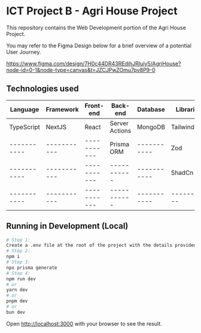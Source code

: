 # ICT Project B - Agri House Project

This repository contains the Web Development portion of the Agri House Project.

You may refer to the Figma Design below for a brief overview of a potential User Journey.

https://www.figma.com/design/7H0c44DR43REdihJRIuiy5/AgriHouse?node-id=0-1&node-type=canvas&t=JZCJPwZOmu7pv8P9-0

## Technologies used

| Language | Framework | Front-end | Back-end | Database | Libraries | Authentication | Deployment |
| ----------- | ----------- | ----------- | ----------- | ----------- | ----------- | ----------- | ----------- |
| TypeScript | NextJS | React | Server Actions | MongoDB | TailwindCSS | NextAuth | T.B.D. |
| ----------- | ----------- | ----------- | Prisma ORM |  ----------- | Zod | ----------- | ----------- |
| ----------- | ----------- | ----------- | ----------- | ----------- | ShadCn | ----------- | ----------- |
| ----------- | ----------- | ----------- | ----------- | ----------- |  -----------  | ----------- | ----------- |


## Running in Development (Local)

```bash
# Step 1: 
Create a .env file at the root of the project with the details provided in the Discord group chat
# Step 2:
npm i
# Step 3:
npx prisma generate
# Step 4:
npm run dev
# or
yarn dev
# or
pnpm dev
# or
bun dev
```

Open [http://localhost:3000](http://localhost:3000) with your browser to see the result.